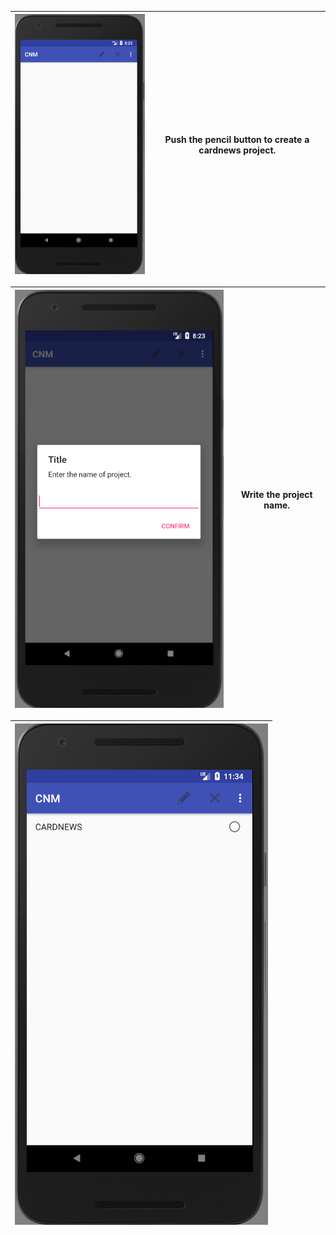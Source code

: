 |<img src = "https://github.com/Lee-Null/green-04/blob/master/Documetation/images/main.png" width="300">|Push the pencil button to create a cardnews project.|
|:-------------|:--------------:|






|<img src = "https://github.com/Lee-Null/green-04/blob/master/Documetation/images/pencil.png">|Write the project name.|
|:-------------|:--------------:|


|<img src = "https://github.com/Lee-Null/green-04/blob/master/Documetation/images/create%20cardnews.png">|
|:--------------:|
